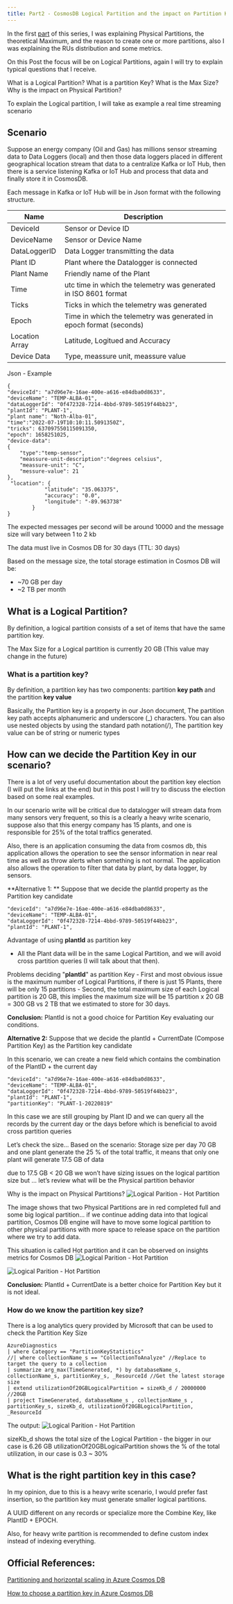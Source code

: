 ```yaml
---
title: Part2 - CosmosDB Logical Partition and the impact on Partition Key choice
---
```


In the first [part](https://mjalaf.github.io/2022/09/14/cosmos-db-partitions.html) of this series, I was explaining Physical Partitions, the theoretical Maximum, and the reason to create one or more partitions, also I was explaining the RUs distribution and some metrics.

On this Post the focus will be on Logical Partitions, again I will try to explain typical questions that I receive.

What is a Logical Partition? 
What is a partition Key?
What is the Max Size?
Why is the impact on Physical Partition?

To explain the Logical partition, I will take as example a real time streaming scenario
## Scenario
Suppose an energy company (Oil and Gas) has millions sensor streaming data to  Data Loggers (local)  and then those data loggers placed in different geographical location stream that data to a centralize Kafka or IoT Hub, then there is a service  listening Kafka or IoT Hub and process that data and finally store it in CosmosDB.

Each message in Kafka or IoT Hub will be in Json format with the following structure.

| Name  | Description | 
| -------- | -------- | 
| DeviceId                 | Sensor or Device ID     | 
| DeviceName        | Sensor or Device Name     | 
| DataLoggerID     | Data Logger transmitting the data     | 
| Plant ID                   | Plant where the Datalogger is connected  | 
| Plant Name           | Friendly name of the Plant | 
| Time                          | utc time in which the telemetry was generated in ISO 8601 format     | 
| Ticks                          |Ticks in which the telemetry was generated     | 
| Epoch                       | Time in which the telemetry was generated in epoch format (seconds)     | 
| Location Array    | Latitude, Logitued and Accuracy    |
| Device  Data        | Type,  meassure unit, meassure value     |


Json - Example

```
{
"deviceId": "a7d96e7e-16ae-400e-a616-e84dba0d8633",
"deviceName": "TEMP-ALBA-01",
"dataLoggerId": "0f472328-7214-4bbd-9789-50519f44bb23",
"plantId": "PLANT-1",
"plant name": "Noth-Alba-01",
"time":"2022-07-19T10:10:11.5091350Z",
"tricks": 637097550115091350,
"epoch": 1658251025,
"device-data": 
{
	"type":"temp-sensor",
	"meassure-unit-description":"degrees celsius",
	"meassure-unit": "C",
	"messure-value": 21	
},
 "location": {
            "latitude": "35.063375",
            "accuracy": "0.0",
            "longitude": "-89.963738"
        }
}
```
The expected messages per second  will be around 10000 and the message size will vary between 1 to 2 kb

The data must live in Cosmos DB for 30 days (TTL: 30 days)

Based on the message size, the total storage estimation in Cosmos DB will be: 
* ~70 GB per day
*  ~2 TB per month


## What is a Logical Partition?
By definition, a logical partition consists of a set of items that have the same partition key.

The Max Size for a Logical partition is currently 20 GB (This value may change in the future)

### What is a partition key?
By definition, a partition key has two components: partition **key path** and the partition **key value**

Basically, the Partition key is a property in our Json document,  The partition key path accepts alphanumeric and underscore (_) characters. You can also use nested objects by using the standard path notation(/), The partition key value can be of string or numeric types

## How can we decide the Partition Key in our scenario?
There is a lot of very useful documentation about the partition key election (I will put the links at the end) but in this post I will try to discuss the election based on some real examples.

In our scenario write will be critical due to datalogger will stream data from many sensors very frequent, so this is a clearly a heavy write scenario, suppose also that this energy company has 15 plants, and one is responsible for 25% of the total traffics generated. 

Also, there is an application consuming the data from cosmos db, this application allows the operation to see the sensor information in near real time as well as throw alerts when something is not normal.  The application also allows the operation to filter that data by plant, by data logger, by sensors.


**Alternative 1: ** Suppose that we decide the plantId property as the Partition key candidate

```
"deviceId": "a7d96e7e-16ae-400e-a616-e84dba0d8633",
"deviceName": "TEMP-ALBA-01",
"dataLoggerId": "0f472328-7214-4bbd-9789-50519f44bb23",
"plantId": "PLANT-1",
```

Advantage of using **plantId** as partition key
 
* All the Plant data will be in the same Logical Partition, and we will avoid cross partition queries (I will talk about that then). 

Problems deciding "**plantId**" as partition Key 
	- First and most obvious issue is the maximum number of Logical Partitions, if there is just 15 Plants, there will be only 15 partitions
	- Second, the total maximum size of each Logical partition is 20 GB, this implies the maximum size will be 15 partition x 20 GB = 300 GB vs 2 TB that we estimated to store for 30 days. 
	
**Conclusion:**  PlantId is not a good choice for Partition Key evaluating our conditions.

**Alternative 2:**  Suppose that we decide the plantId + CurrentDate  (Compose Partition Key) as the Partition key candidate 

In this scenario, we can create a new field which contains the combination of the PlantID + the current day 

```
"deviceId": "a7d96e7e-16ae-400e-a616-e84dba0d8633",
"deviceName": "TEMP-ALBA-01",
"dataLoggerId": "0f472328-7214-4bbd-9789-50519f44bb23",
"plantId": "PLANT-1",
"partitionKey": "PLANT-1-20220819"
```
In this case we are still grouping by Plant ID and we can query all the records by the current day or the days before which is beneficial to avoid cross partition queries

Let’s check the size...
Based on the scenario:  Storage size per day 70 GB and one plant generate the 25 % of the total traffic, it means that only one plant will generate 17.5 GB of data 

due to 17.5 GB < 20 GB we won’t have sizing issues on the logical partition size but ... let’s review what will be the Physical partition behavior

Why is the impact on Physical Partitions?
![Logical Parition - Hot Partition](/assets/img/CosmosDBPost/LogicPart-1.jpg)

The image shows that two Physical Partitions are in red completed full and some big logical partition... if we continue adding data into that logical partition, Cosmos DB engine will have to move some logical partition to other physical partitions with more space to release space on the partition where we try to add data.

This situation is called Hot partition and it can be observed on insights metrics for Cosmos DB
![Logical Parition - Hot Partition](/assets/img/CosmosDBPost/LogicPart-2.jpg)

![Logical Parition - Hot Partition](/assets/img/CosmosDBPost/LogicPart-3.jpg)

**Conclusion:**  PlantId + CurrentDate is a better choice for Partition Key but it is not ideal.

### How do we know the partition key size?
There is a log analytics query provided by Microsoft that can be used to check the Partition Key Size 

```
AzureDiagnostics
| where Category == "PartitionKeyStatistics"
//| where collectionName_s == "CollectionToAnalyze" //Replace to target the query to a collection
| summarize arg_max(TimeGenerated, *) by databaseName_s, collectionName_s, partitionKey_s, _ResourceId //Get the latest storage size
| extend utilizationOf20GBLogicalPartition = sizeKb_d / 20000000 //20GB
| project TimeGenerated, databaseName_s , collectionName_s , partitionKey_s, sizeKb_d, utilizationOf20GBLogicalPartition, _ResourceId
```
The output:
![Logical Parition - Hot Partition](/assets/img/CosmosDBPost/LogicPart-4.jpg)

sizeKb_d shows the total size of the Logical Partition - the bigger in our case is 6.26 GB
utilizationOf20GBLogicalPartition shows the % of the total utilization, in our case is 0.3 ~ 30% 


## What is the right partition key in this case?
In my opinion, due to this is a heavy write scenario, I would prefer fast insertion, so the partition key must generate smaller logical partitions. 

A UUID different on any records or specialize more the Combine Key, like PlantID + EPOCH. 

Also, for heavy write partition is recommended to define custom index instead of indexing everything.


## Official References:

[Partitioning and horizontal scaling in Azure Cosmos DB
](https://learn.microsoft.com/en-us/azure/cosmos-db/partitioning-overview)

[How to choose a partition key in Azure Cosmos DB
](https://microsoft.github.io/AzureTipsAndTricks/blog/tip335.html)
